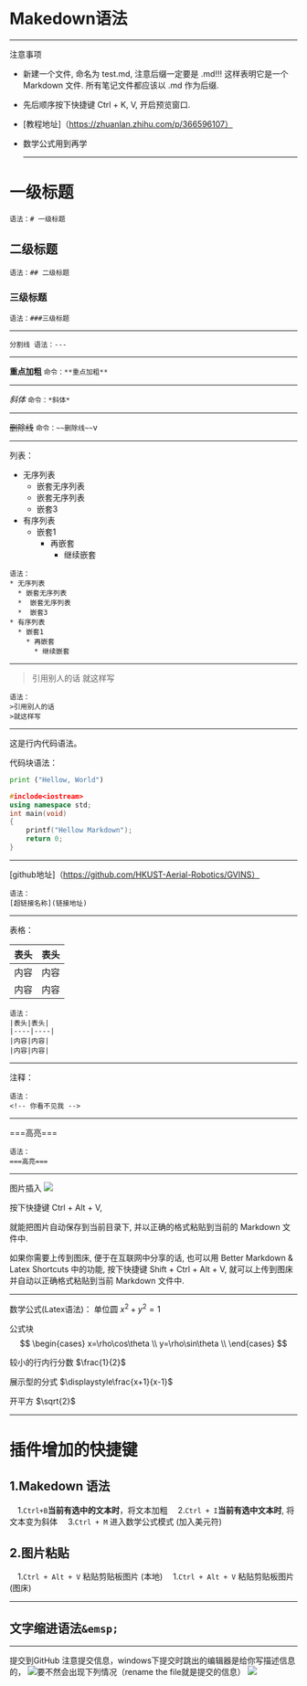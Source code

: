 # Makedown语法
---
注意事项
* 新建一个文件, 命名为 test.md, 注意后缀一定要是 .md!!! 这样表明它是一个 Markdown 文件. 所有笔记文件都应该以 .md 作为后缀.
* 先后顺序按下快捷键 Ctrl + K, V, 开启预览窗口.
* [教程地址]（https://zhuanlan.zhihu.com/p/366596107）
* 数学公式用到再学
  
  ---
# 一级标题  
```语法：# 一级标题```
## 二级标题
```语法：## 二级标题```
### 三级标题
```语法：###三级标题```

---
``` 分割线 语法：--- ```

---

**重点加粗**
```命令：**重点加粗**```

---
*斜体*
```命令：*斜体*```

---
~~删除线~~
```命令：~~删除线~~```v

---
列表：

* 无序列表
  * 嵌套无序列表
  *  嵌套无序列表
  *  嵌套3
* 有序列表
  * 嵌套1
    * 再嵌套  
      * 继续嵌套
```
语法：
* 无序列表
  * 嵌套无序列表
  *  嵌套无序列表
  *  嵌套3
* 有序列表
  * 嵌套1
    * 再嵌套  
      * 继续嵌套
 ```     
 ---
>引用别人的话
>就这样写
```
语法：
>引用别人的话
>就这样写
```
---
这是行内代码语法。

代码块语法：

``` python
print ("Hellow, World")
```

``` C++
#inclode<iostream>
using namespace std;
int main(void)
{
    printf("Hellow Markdown");
    return 0;
}
```



---
[github地址]（https://github.com/HKUST-Aerial-Robotics/GVINS）

```
语法：
[超链接名称](链接地址)
```

---
表格：

|表头|表头|
|----|----|
|内容|内容|
|内容|内容|
```
语法：
|表头|表头|
|----|----|
|内容|内容|
|内容|内容|
```
---
注释：
<!-- 你看不见我 -->
```
语法：
<!-- 你看不见我 -->
```
---
===高亮===
```
语法：
===高亮===
```
---
图片插入
![](https://pic3.58cdn.com.cn/nowater/webim/big/n_v2789a7fa429304f029c9044ede4149a9e.png)

按下快捷键 Ctrl + Alt + V,

就能把图片自动保存到当前目录下, 并以正确的格式粘贴到当前的 Markdown 文件中.

如果你需要上传到图床, 便于在互联网中分享的话, 也可以用 Better Markdown & Latex Shortcuts 中的功能, 按下快捷键 Shift + Ctrl + Alt + V, 就可以上传到图床并自动以正确格式粘贴到当前 Markdown 文件中.

---
数学公式(Latex语法)：
单位圆 $x^2+y^2=1$

公式块
$$
\begin{cases}
x=\rho\cos\theta \\
y=\rho\sin\theta \\
\end{cases}
$$


较小的行内行分数 $\frac{1}{2}$

展示型的分式 $\displaystyle\frac{x+1}{x-1}$

开平方 $\sqrt{2}$

---

# 插件增加的快捷键
## 1.Makedown 语法
&emsp;1.```Ctrl+B```**当前有选中的文本时**，将文本加粗
&emsp;2.```Ctrl + I```**当前有选中文本时**, 将文本变为斜体
&emsp;3.```Ctrl + M``` 进入数学公式模式 (加入美元符)
## 2.图片粘贴
&emsp;1.```Ctrl + Alt + V``` 粘贴剪贴板图片 (本地)
&emsp;1.```Ctrl + Alt + V``` 粘贴剪贴板图片 (图床)

---
## 文字缩进语法```&emsp;```
---
提交到GitHub
注意提交信息，windows下提交时跳出的编辑器是给你写描述信息的，
![](https://pic3.58cdn.com.cn/nowater/webim/big/n_v25c2fb9651be546e5bf99422e2eb2e520.png)要不然会出现下列情况（rename the file就是提交的信息）
![](https://pic3.58cdn.com.cn/nowater/webim/big/n_v2795e2ee29cbd4b6591f7eda24141667d.png)